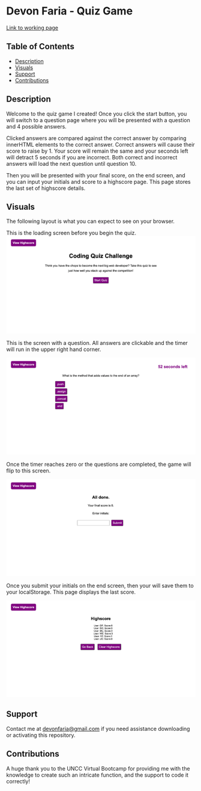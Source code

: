 # Devon Faria - Quiz Game

[Link to working page](https://devonfaria.github.io/quiz-game/)

## Table of Contents

* [Description](#description)
* [Visuals](#visuals)
* [Support](#Support)
* [Contributions](#contributions)

## Description

Welcome to the quiz game I created! Once you click the start button, you will switch to a question page where you will be presented with a question and 4 possible answers. 

Clicked answers are compared against the correct answer by comparing innerHTML elements to the correct answer. Correct answers will cause their score to raise by 1. Your score will remain the same and your seconds left will detract 5 seconds if you are incorrect. Both correct and incorrect answers will load the next question until question 10. 

Then you will be presented with your final score, on the end screen, and you can input your initials and score to a highscore page. This page stores the last set of highscore details.

## Visuals

The following layout is what you can expect to see on your browser.

This is the loading screen before you begin the quiz.
![alt text](./assets/images/Quiz-Game-start2.png)

This is the screen with a question. All answers are clickable and the timer will run in the upper right hand corner. 

![alt text](./assets/images/Quiz-Game-question2.png)

Once the timer reaches zero or the questions are completed, the game will flip to this screen.

![alt text](./assets/images/Quiz-Game-end2.png)

Once you submit your initials on the end screen, then your will save them to your localStorage. This page displays the last score. 

![alt text](./assets/images/Quiz-Game-highscore2.png)

## Support

Contact me at devonfaria@gmail.com if you need assistance downloading or activating this repository.

## Contributions

A huge thank you to the UNCC Virtual Bootcamp for providing me with the knowledge to create such an intricate function, and the support to code it correctly!